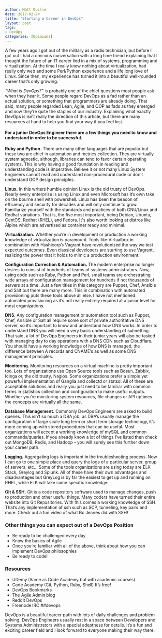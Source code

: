 ```yaml
---
author: Matt Ouille
date: 2017-02-24
title: "Starting a Career in DevOps"
layout: post
tags:
- DevOps
categories: [Opinions]
---
```


A few years ago I got out of the military as a radio technician, but before I got out I had a ominous conversation with a long time friend explaining that I thought the future of an IT career lied in a mix of systems, programming and virtualization. At the time I really knew nothing about virtualization, had really only web and some Perl/Python experience and a life long love of Linux. Since then, my experience has turned it into a beautiful well-rounded career that’s only growing.

<!--more-->

*“What is DevOps?”* is probably one of the chief questions most people ask when they hear it. Some people regard DevOps as a fad rather than an actual solution, or something that programmers are already doing. That said, many people regarded Lean, Agile, and OOP as fads as they emerged and now they’re quite the staples of our industry. Explaining what exactly DevOps is isn’t really the direction of this article, but there are many resources at hand to help you find your way if you feel lost.

#### For a junior DevOps Engineer there are a few things you need to know and understand in order to be successful.

**Ruby and Python.** There are many other languages that are popular but these two are chief in automation and metrics collection. They are virtually system agnostic, although, libraries can tend to favor certain operating systems. This is why having a good foundation in reading and understanding code is imperative. Believe it or not many Linux System Engineers cannot read and understand non-procedural code or don’t understand OOP design principles.

**Linux.** In this writers humble opinion Linux is the old trusty of DevOps. Nearly every enterprise is using Linux and even Microsoft has it’s own take on the bourne shell with powershell. Linux has been the beacon of efficiency and security for decades and will only continue to grow. Familiarize yourself with the standards and practices of both GNU/Linux and Redhat variations. That is, the five most important, being Debian, Ubuntu, CentOS, Redhat (RHEL), and Fedora. It's also worth looking at distros like Alpine which are advertised as container ready and minimal.

**Virtualization.** Whether you’re in development or production a working knowledge of virtualization is paramount. Tools like Virtualbox in combination with Hashicorp’s Vagrant have revolutionized the way we test expected outcomes. Even classical developers are starting to use Vagrant, realizing the power that it holds to mimic a production environment.

**Configuration Correction & Automation.** The modern enterprise no longer desires to consist of hundreds of teams of systems administrators. Now, using code such as Ruby, Python and Perl, small teams are orchestrating wide arrays of configuration management for hundreds if not thousands of servers at a time. Just a few titles in this category are Puppet, Chef, Ansible and Salt but there are many more. This in combination with automated provisioning puts these tools above all else. I have not mentioned automated provisioning as it’s not really entirely required at a junior level for most organizations.

**DNS.** Any configuration management or automation tool such as Puppet, Chef, Ansible or Salt all require some sort of private authoritative DNS server, so it’s important to know and understand how DNS works. In order to understand DNS you will need a very basic understanding of subnetting. That said, a lot of DevOps Engineers in their junior years will also be tasked with managing day to day operations with a DNS CDN such as Cloudflare. You should have a working knowledge of how DNS is managed, the difference between A records and CNAME‘s as well as some DNS management principles.

**Monitoring.** Monitoring resources on a virtual machine is pretty important too. Lots of organizations use Open Source tools such as Bosun, Zabbix, Icinga or, the old trusty, Nagios. Some organizations prefer a simple yet powerful implementation of Ganglia and collectd or statsd. All of these are acceptable solutions and really you just need to be familiar with common terms in statistics collection and configuration to make useful outputs. Whether you’re monitoring system resources, file changes or API uptimes the concepts are virtually all the same.

**Database Management.** Commonly DevOps Engineers are asked to build queries. This isn’t so much a DBA job, as DBA’s usually manage the configuration of large scale long term or short term storage technology, it’s more coming up with stored procedures that can be useful. Most organizations will accept a working knowledge of mySQL and common commands/queries. If you already know a lot of things I’ve listed then check out MongoDB, Redis, and Hadoop – you will surely see this further down your career path.

**Logging.** Aggregating logs is important in the troubleshooting process. Now I can go to one simple place and query the logs of a particular server, group of servers, etc… Some of the tools organizations are using today are ELK Stack, Greylog and Splunk. All of these have their own advantages and disadvantages but GreyLog is by far the easiest to get up and running on RHEL, while ELK will take some specific knowledge.

**Git & SSH.** Git is a code repository software used to manage changes, push to production and other useful things. Many coders have turned their entire website into Git Repositories. With this comes a working knowledge of SSH. That’s any implementation of ssh such as SCP, tunneling, key pairs and more. Check out a fun video of what Bo Jeanes did with SSH!

### Other things you can expect out of a DevOps Position

* Be ready to be challenged every day
* Know the basics of Agile
* Once you’re familiar with all of the above, think about how you can implement DevOps philosophies
* Be ready to code!

### Resources

* UDemy (Same as Code Academy but with academic courses)
* Code Academy (Git, Python, Ruby, Shell) It’s free!
* DevOps Bookmarks
* The Agile Admin blog
* Reddit DevOps
* Freenode IRC ##devops

DevOps is a beautiful career path with lots of daily challenges and problem solving. DevOps Engineers usually rest in a space between Developers and Systems Administrators with a special adeptness for details. It’s a fun and exciting career field and I look forward to everyone making their way there.
